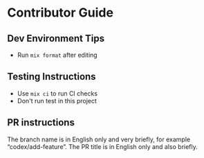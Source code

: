 # Contributor Guide

## Dev Environment Tips
- Run `mix format` after editing

## Testing Instructions
- Use `mix ci` to run CI checks
- Don't run test in this project

## PR instructions
The branch name is in English only and very briefly, for example “codex/add-feature”. The PR title is in English only and also briefly.
